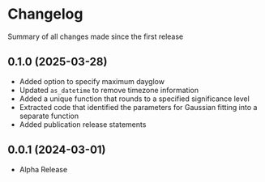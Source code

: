 Changelog
=========

Summary of all changes made since the first release

0.1.0 (2025-03-28)
------------------
* Added option to specify maximum dayglow
* Updated `as_datetime` to remove timezone information
* Added a unique function that rounds to a specified significance level
* Extracted code that identified the parameters for Gaussian fitting into a
  separate function
* Added publication release statements

0.0.1 (2024-03-01)
------------------
* Alpha Release
